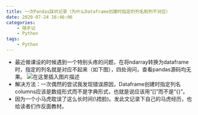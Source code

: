 ```yaml
---
title: 一次Pandas踩坑记录（为什么Dataframe创建时指定的列名和列不对应）
date: 2020-07-24 16:46:06
categories:
	- 随手记
	- Python
tags:
	- Python
---
```

- 最近做课设的时候遇到一个特别头疼的问题，在将ndarray转换为dataframe时，指定的列名就是对应不起来（如下图），四处询问，查看pandas源码均无果。
![在这里插入图片描述](https://img-blog.csdnimg.cn/20200724163815215.png?x-oss-process=image/watermark,type_ZmFuZ3poZW5naGVpdGk,shadow_10,text_aHR0cHM6Ly9ibG9nLmNzZG4ubmV0L3dlaXhpbl80NDM3MTg0Mg==,size_16,color_FFFFFF,t_70)
- 解决方法：一次偶然的尝试我发现错误原因，Dataframe创建时指定列名columns应该是数组形式而不是字典形式，也就是说应该用“[]”而不是“{}”。
- 因为一个小马虎耽误了这么长时间(\捂脸)。发此文记录下自己的马虎经历，也给读者们作反面教材。
